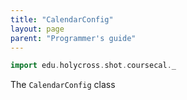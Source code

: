 ```yaml
---
title: "CalendarConfig"
layout: page
parent: "Programmer's guide"
---
```


```scala mdoc:invisible
import edu.holycross.shot.coursecal._
```

The `CalendarConfig` class
